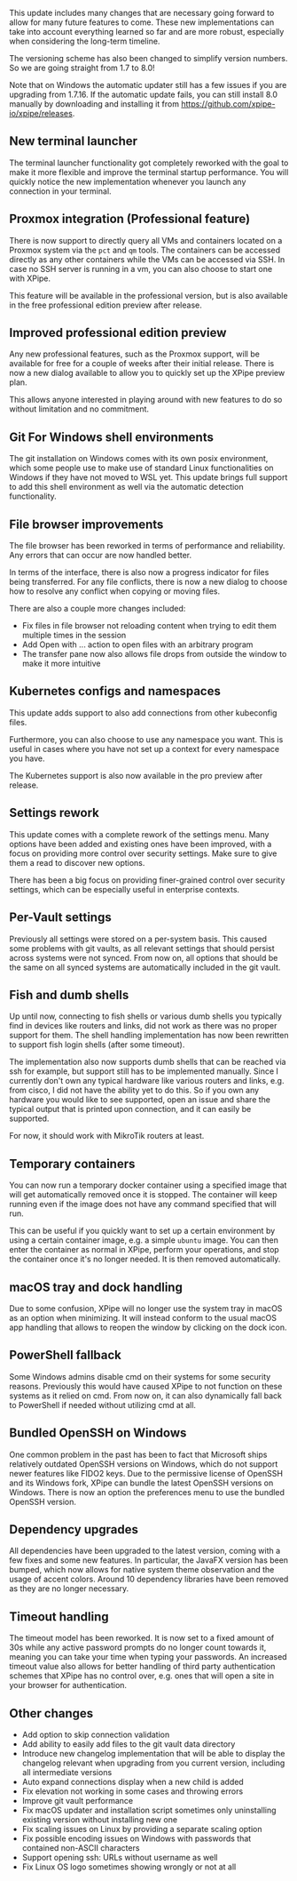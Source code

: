 This update includes many changes that are necessary going forward to allow for many future features to come. These new implementations can take into account everything learned so far and are more robust, especially when considering the long-term timeline.

The versioning scheme has also been changed to simplify version numbers. So we are going straight from 1.7 to 8.0!

Note that on Windows the automatic updater still has a few issues if you are upgrading from 1.7.16. If the automatic update fails, you can still install 8.0 manually by downloading and installing it from https://github.com/xpipe-io/xpipe/releases.

## New terminal launcher

The terminal launcher functionality got completely reworked with the goal to make it more flexible and improve the terminal startup performance. You will quickly notice the new implementation whenever you launch any connection in your terminal.

## Proxmox integration (Professional feature)

There is now support to directly query all VMs and containers located on a Proxmox system via the `pct` and `qm` tools. The containers can be accessed directly as any other containers while the VMs can be accessed via SSH. In case no SSH server is running in a vm, you can also choose to start one with XPipe.

This feature will be available in the professional version, but is also available in the free professional edition preview after release.

## Improved professional edition preview

Any new professional features, such as the Proxmox support, will be available for free for a couple of weeks after their initial release. There is now a new dialog available to allow you to quickly set up the XPipe preview plan.

This allows anyone interested in playing around with new features to do so without limitation and no commitment.

## Git For Windows shell environments

The git installation on Windows comes with its own posix environment, which some people use to make use of standard Linux functionalities on Windows if they have not moved to WSL yet. This update brings full support to add this shell environment as well via the automatic detection functionality.

## File browser improvements

The file browser has been reworked in terms of performance and reliability. Any errors that can occur are now handled better.

In terms of the interface, there is also now a progress indicator for files being transferred. For any file conflicts, there is now a new dialog to choose how to resolve any conflict when copying or moving files.

There are also a couple more changes included:
- Fix files in file browser not reloading content when trying to edit them multiple times in the session
- Add Open with ... action to open files with an arbitrary program
- The transfer pane now also allows file drops from outside the window to make it more intuitive

## Kubernetes configs and namespaces

This update adds support to also add connections from other kubeconfig files.

Furthermore, you can also choose to use any namespace you want. This is useful in cases where you have not set up a context for every namespace you have.

The Kubernetes support is also now available in the pro preview after release.

## Settings rework

This update comes with a complete rework of the settings menu. Many options have been added and existing ones have been improved, with a focus on providing more control over security settings. Make sure to give them a read to discover new options.

There has been a big focus on providing finer-grained control over security settings, which can be especially useful in enterprise contexts.

## Per-Vault settings

Previously all settings were stored on a per-system basis. This caused some problems with git vaults, as all relevant settings that should persist across systems were not synced. From now on, all options that should be the same on all synced systems are automatically included in the git vault.

## Fish and dumb shells

Up until now, connecting to fish shells or various dumb shells you typically find in devices like routers and links, did not work as there was no proper support for them. The shell handling implementation has now been rewritten to support fish login shells (after some timeout).

The implementation also now supports dumb shells that can be reached via ssh for example, but support still has to be implemented manually. Since I currently don't own any typical hardware like various routers and links, e.g. from cisco, I did not have the ability yet to do this. So if you own any hardware you would like to see supported, open an issue and share the typical output that is printed upon connection, and it can easily be supported.

For now, it should work with MikroTik routers at least.

## Temporary containers

You can now run a temporary docker container using a specified image that will get automatically removed once it is stopped. The container will keep running even if the image does not have any command specified that will run.

This can be useful if you quickly want to set up a certain environment by using a certain container image, e.g. a simple `ubuntu` image. You can then enter the container as normal in XPipe, perform your operations, and stop the container once it's no longer needed. It is then removed automatically.

## macOS tray and dock handling

Due to some confusion, XPipe will no longer use the system tray in macOS as an option when minimizing. It will instead conform to the usual macOS app handling that allows to reopen the window by clicking on the dock icon.

## PowerShell fallback

Some Windows admins disable cmd on their systems for some security reasons. Previously this would have caused XPipe to not function on these systems as it relied on cmd. From now on, it can also dynamically fall back to PowerShell if needed without utilizing cmd at all.

## Bundled OpenSSH on Windows

One common problem in the past has been to fact that Microsoft ships relatively outdated OpenSSH versions on Windows, which do not support newer features like FIDO2 keys. Due to the permissive license of OpenSSH and its Windows fork, XPipe can bundle the latest OpenSSH versions on Windows. There is now an option the preferences menu to use the bundled OpenSSH version.

## Dependency upgrades

All dependencies have been upgraded to the latest version, coming with a few fixes and some new features. In particular, the JavaFX version has been bumped, which now allows for native system theme observation and the usage of accent colors. Around 10 dependency libraries have been removed as they are no longer necessary.

## Timeout handling

The timeout model has been reworked. It is now set to a fixed amount of 30s while any active password prompts do no longer count towards it, meaning you can take your time when typing your passwords. An increased timeout value also allows for better handling of third party authentication schemes that XPipe has no control over, e.g. ones that will open a site in your browser for authentication.

## Other changes

- Add option to skip connection validation
- Add ability to easily add files to the git vault data directory
- Introduce new changelog implementation that will be able to display the changelog relevant when upgrading from you current version, including all intermediate versions
- Auto expand connections display when a new child is added
- Fix elevation not working in some cases and throwing errors
- Improve git vault performance
- Fix macOS updater and installation script sometimes only uninstalling existing version without installing new one
- Fix scaling issues on Linux by providing a separate scaling option
- Fix possible encoding issues on Windows with passwords that contained non-ASCII characters
- Support opening ssh: URLs without username as well
- Fix Linux OS logo sometimes showing wrongly or not at all
